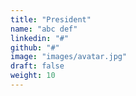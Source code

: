 ```yaml
---
title: "President"
name: "abc def"
linkedin: "#"
github: "#"
image: "images/avatar.jpg"
draft: false
weight: 10
---
```

